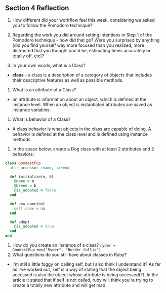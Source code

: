 ## Section 4 Reflection

1. How different did your workflow feel this week, considering we asked you to follow the Pomodoro technique?

1. Regarding the work you did around setting intentions in Step 1 of the Pomodoro technique - how did that go? Were you surprised by anything (did you find yourself way more focused than you realized, more distracted that you thought you'd be, estimating times accurately or totally off, etc)?

1. In your own words, what is a Class?
  * **class** - a class is a description of a category of objects that includes their descriptive features as well as possible methods.

1. What is an attribute of a Class?
  * an attribute is information about an object, which is defined at the instance level. When an object is instantiated attributes are saved as instance variables.

1. What is behavior of a Class?
  * A class behavior is what objects in the class are capable of doing. A behavior is defined at the class level and is defined using instance methods.

1. In the space below, create a Dog class with at least 2 attributes and 2 behaviors:

```rb
class GoodestPup
  attr_accessor :name, :breed

  def initialize(n, b)
    @name = n
    @breed = b
    @is_adopted = false
  end

  def new_name(nn)
    self.name = nn
  end

  def adopt
    @is_adopted = true
  end
end
```

1. How do you create an instance of a class?
`ryder = GoodestPup.new("Ryder", "Border Collie")`
1. What questions do you still have about classes in Ruby?
  * I'm still a little foggy on calling self, but I also think I understand it? As far as I've worked out, self is a way of stating that the object being accessed is also the object whose attribute is being accessed(?). In the article it stated that if self is not called, ruby will think you're trying to create a totally new attribute and will get mad. 

